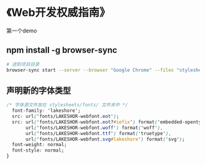 # 《Web开发权威指南》

第一个demo

## npm install -g browser-sync

```bash
# 进到项目目录
browser-sync start --server --browser "Google Chrome" --files "stylesheets/*.css, *.hmtl"
```

## 声明新的字体类型

```css
/* 字体源文件放在 stylesheets/fonts/ 文件夹中 */
  font-family: 'lakeshore';
  src: url('fonts/LAKESHOR-webfont.eot');
  src: url('fonts/LAKESHOR-webfont.eot?#iefix') format('embedded-opentype'),
       url('fonts/LAKESHOR-webfont.woff') format('woff'),
       url('fonts/LAKESHOR-webfont.ttf') format('truetype'),
       url('fonts/LAKESHOR-webfont.svg#lakeshore') format('svg');
  font-weight: normal;
  font-style: normal;
}
```
